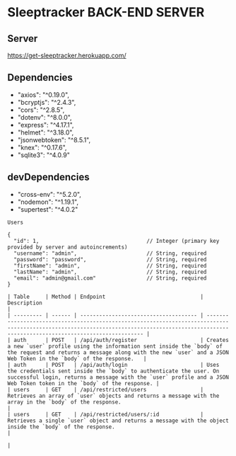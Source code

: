 # Sleeptracker BACK-END SERVER

## Server

https://get-sleeptracker.herokuapp.com/

## Dependencies

- "axios": "^0.19.0",
- "bcryptjs": "^2.4.3",
- "cors": "^2.8.5",
- "dotenv": "^8.0.0",
- "express": "^4.17.1",
- "helmet": "^3.18.0",
- "jsonwebtoken": "^8.5.1",
- "knex": "^0.17.6",
- "sqlite3": "^4.0.9"

## devDependencies

- "cross-env": "^5.2.0",
- "nodemon": "^1.19.1",
- "supertest": "^4.0.2"

`Users`

```
{
  "id": 1,                                  // Integer (primary key provided by server and autoincrements)
  "username": "admin",                      // String, required
  "password": "password",                   // String, required
  "firstName": "admin",                     // String, required
  "lastName": "admin",                      // String, required
  "email": "admin@gmail.com"                // String, required
}

| Table     | Method | Endpoint                              | Description                                                                                                                                                                                    |
| --------- | ------ | ------------------------------------- | ---------------------------------------------------------------------------------------------------------------------------------------------------------------------------------------------- |
| auth      | POST   | /api/auth/register                    | Creates a new `user` profile using the information sent inside the `body` of the request and returns a message along with the new `user` and a JSON Web Token in the `body` of the response.   |
| auth      | POST   | /api/auth/login                       | Uses the credentials sent inside the `body` to authenticate the user. On successful login, returns a message with the `user` profile and a JSON Web Token token in the `body` of the response. |
| users     | GET    | /api/restricted/users                 | Retrieves an array of `user` objects and returns a message with the array in the `body` of the response.                                                                                       |
| users     | GET    | /api/restricted/users/:id             | Retrieves a single `user` object and returns a message with the object inside the `body` of the response.                                                                                      |
                                                                                                |
